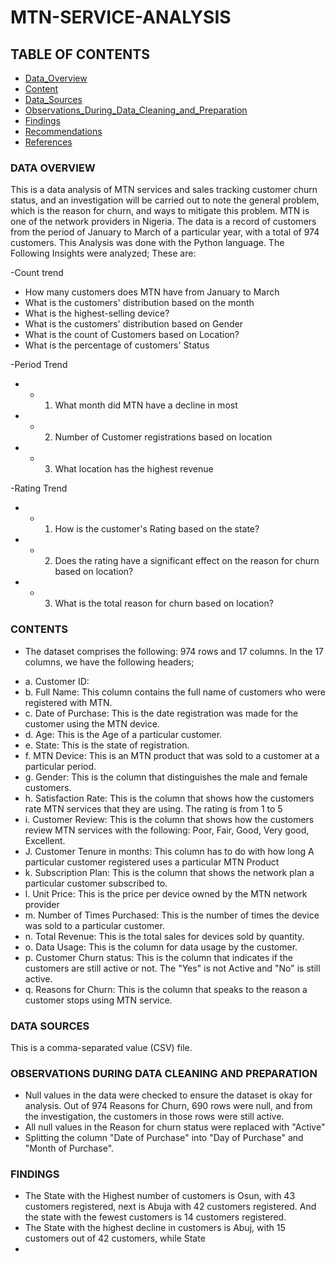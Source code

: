 # MTN-SERVICE-ANALYSIS

## TABLE OF CONTENTS
- [Data_Overview](#data-overview)
- [Content](#content)
- [Data_Sources](#data-sources)
- [Observations_During_Data_Cleaning_and_Preparation](#observations-during-data-cleaning-and-preparation)
- [Findings](#findings)
- [Recommendations](#recommendations)
- [References](#references)

### DATA OVERVIEW
This is a data analysis of MTN services and sales tracking customer churn status, and an investigation will be carried out to note the general problem, which is the reason for churn, and ways to mitigate this problem. MTN is one of the network providers in Nigeria. The data is a record of customers from the period of January to March of a particular year, with a total of 974 customers. This Analysis was done with the Python language. The Following Insights were analyzed; These are:

-Count trend

* How many customers does MTN have from January to March
* What is the customers' distribution based on the month
* What is the highest-selling device?
* What is the customers' distribution based on Gender
* What is the count of Customers based on Location?
* What is the percentage of customers' Status

-Period Trend
- * 1. What month did MTN have a decline in most
- * 2. Number of Customer registrations based on location
- * 3. What location has the highest revenue

-Rating Trend
- * 1. How is the customer's Rating based on the state?
- * 2. Does the rating have a significant effect on the reason for churn based on location?
- * 3. What is the total reason for churn based on location?

 ### CONTENTS
 
 - The dataset comprises the following: 974 rows and 17 columns. In the 17 columns, we have the following headers;
 * a. Customer ID: 
 * b. Full Name: This column contains the full name of customers who
      were registered with MTN.
 * c. Date of Purchase: This is the date registration was made
      for the customer using the MTN device.
 * d. Age: This is the Age of a particular customer.
 * e. State: This is the state of registration.
 * f. MTN Device: This is an MTN product that was sold to a customer at
      a particular period.
 * g. Gender: This is the column that distinguishes the male and
      female customers.
 * h. Satisfaction Rate: This is the column that shows how the
      customers rate MTN services that they
      are using. The rating is from 1 to 5
 * i. Customer Review: This is the column that shows how the
      customers review MTN services with the following: Poor, Fair, Good,
      Very good, Excellent.
 * J. Customer Tenure in months: This column has to do with how long
      A particular customer registered uses a particular MTN Product
 * k. Subscription Plan: This is the column that shows the network plan
       a particular customer subscribed to.
 * l. Unit Price: This is the price per device owned by the MTN
      network provider
 * m. Number of Times Purchased: This is the number of times the device
      was sold to a particular customer.
 * n. Total Revenue: This is the total sales for devices sold by quantity.
 * o. Data Usage: This is the column for data usage by the customer.
 * p. Customer Churn status: This is the column that indicates if
      the customers are still active or not. The "Yes" is not Active
      and "No" is still active.
 * q. Reasons for Churn: This is the column that speaks to the reason
      a customer stops using MTN service.

 ### DATA SOURCES
 This is a comma-separated value (CSV) file.

 ### OBSERVATIONS DURING DATA CLEANING AND PREPARATION
 - Null values in the data were checked to ensure the dataset is okay for analysis. Out of 974 Reasons for Churn, 690 rows were null, and from the investigation, the customers in those rows were still active.
- All null values in the Reason for churn status were replaced with "Active"
- Splitting the column "Date of Purchase" into "Day of Purchase" and "Month of Purchase".

 ### FINDINGS
 - The State with the Highest number of customers is Osun, with 43 customers registered, next is Abuja with 42 customers registered. And the state with the fewest customers is 14 customers registered.
 - The State with the highest decline in customers is Abuj, with 15 customers out of 42 customers, while State 
 - 













